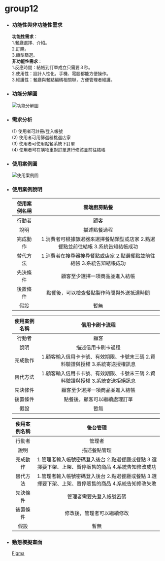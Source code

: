 # group12

+ ### 功能性與非功能性需求
    **功能性需求**：  
        1.餐廳選擇、介紹。  
        2.訂購。  
        3.類型篩選。  
     **非功能性需求**：  
        1.反應時間：結帳到訂單成立只需要３秒。  
        2.使用性：設計人性化，手機、電腦都能方便操作。  
        3.維護性：餐廳與餐點編碼相關聯，方便管理者維護。  

+ ### 功能分解圖
   ![功能分解圖](https://user-images.githubusercontent.com/85491747/197707826-85d5473b-6a10-4fd9-a012-0efbcdb6bdec.png)

+ ### 需求分析
   (1) 使用者可註冊/登入帳號  
   (2) 使用者可用篩選器挑選店家  
   (3) 使用者可使用點餐系統下訂單    
   (4) 使用者可在購物車對訂單進行修該並前往結帳

+ ### 使用案例圖
   ![使用案例圖](https://user-images.githubusercontent.com/85491747/198446433-e0b368c9-5612-4b8c-86e2-331cfe5c1e03.png)

+ ### 使用案例說明
    | 使用案例名稱 | 雲端廚房點餐 |
    | :---: | :---: |
    | 行動者 | 顧客 |
    | 說明 | 描述點餐過程 |
    | 完成動作 | 1.消費者可根據篩選器來選擇餐點類型或店家  2.點選餐點並前往結帳  3.系統告知結帳成功 |
    | 替代方法 | 1.消費者在搜尋器搜尋餐點或店家  2.點選餐點並前往結帳  3.系統告知結帳成功 |
    | 先決條件 | 顧客至少選擇一項商品並進入結帳 |
    | 後置條件 | 點餐後，可以檢查餐點製作時間與外送抵達時間 |
    | 假設 | 暫無 |
    
    | 使用案例名稱 | 信用卡刷卡流程 |
    | :---: | :---: |
    | 行動者 | 顧客 |
    | 說明 | 描述信用卡刷卡過程 |
    | 完成動作 | 1.顧客輸入信用卡卡號、有效期限、卡號末三碼  2.資料驗證與授權 3.系統寄送授權訊息 |
    | 替代方法 | 1.顧客輸入信用卡卡號、有效期限、卡號末三碼  2.資料驗證與授權 3.系統寄送拒絕訊息 |
    | 先決條件 | 顧客至少選擇一項商品並進入結帳 |
    | 後置條件 | 點餐後，顧客可以繼續處理訂單 |
    | 假設 | 暫無 |
    
    | 使用案例名稱 | 後台管理 |
    | :---: | :---: |
    | 行動者 | 管理者 |
    | 說明 | 描述餐點管理 |
    | 完成動作 | 1.管理者輸入帳號密碼登入後台  2.點選餐廳或餐點 3.選擇要下架、上架、暫停販售的商品 4.系統告知修改成功 |
    | 替代方法 | 1.管理者輸入帳號密碼登入後台  2.點選餐廳或餐點 3.選擇要下架、上架、暫停販售的商品 4.系統告知修改失敗 |
    | 先決條件 | 管理者需要先登入帳號密碼 |
    | 後置條件 | 修改後，管理者可以繼續修改 |
    | 假設 | 暫無 |



+ ### 動態模擬畫面
   [Figma](https://www.figma.com/proto/m8Knqz2qGZNKk4ba8Pc99E/Demo_01?node-id=18%3A7&scaling=min-zoom&page-id=0%3A1&starting-point-node-id=18%3A7)
